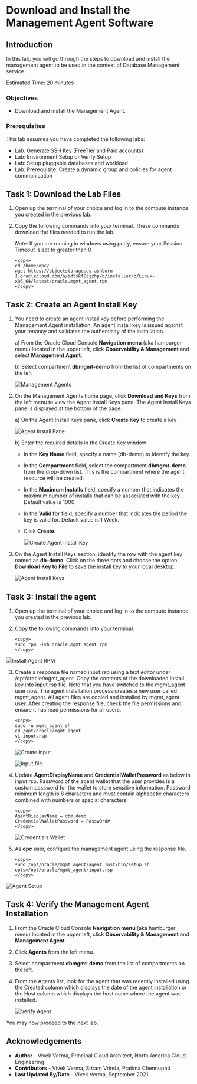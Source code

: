 # Download and Install the Management Agent Software

## Introduction

In this lab, you will go through the steps to download and install the management agent to be used in the context of Database Management service.


Estimated Time: 20 minutes

### Objectives

-   Download and install the Management Agent.

### Prerequisites

This lab assumes you have completed the following labs:
* Lab: Generate SSH Key (FreeTier and Paid accounts)
* Lab: Environment Setup or Verify Setup
* Lab: Setup pluggable databases and workload
* Lab: Prerequisite: Create a dynamic group and policies for agent communication

## Task 1: Download the Lab Files

1.  Open up the terminal of your choice and log in to the compute instance you created in the previous lab.

2.  Copy the following commands into your terminal. These commands download the files needed to run the lab.

    *Note*: If you are running in windows using putty, ensure your Session Timeout is set to greater than 0

    ```
    <copy>
    cd /home/opc/
    wget https://objectstorage.us-ashburn-1.oraclecloud.com/n/idtskf8cjzhp/b/installer/o/Linux-x86_64/latest/oracle.mgmt_agent.rpm
    </copy>
    ```

## Task 2: Create an Agent Install Key

1.  You need to create an agent install key before performing the Management Agent installation. An agent install key is issued against your tenancy and validates the authenticity of the installation.

    a) From the Oracle Cloud Console **Navigation menu** (aka hamburger menu) located in the upper left, click **Observability & Management** and select **Management Agent**.

    b) Select compartment **dbmgmt-demo** from the list of compartments on the left 

    ![Management Agents](./images/managementagents.png " ") 

2.  On the Management Agents home page, click **Download and Keys** from the left menu to view the Agent Install Keys pane. The Agent Install Keys pane is displayed at the bottom of the page. 

    a) On the Agent Install Keys pane, click **Create Key** to create a key

    ![Agent Install Pane](./images/agentinstallpane.png " ") 

    b) Enter the required details in the Create Key window 

    -  In the **Key Name** field, specify a name (db-demo) to identify the key.
    -  In the **Compartment** field, select the compartment **dbmgmt-demo** from the drop-down list. This is the compartment where the agent resource will be created.
    -  In the **Maximum Installs** field, specify a number that indicates the maximum number of installs that can be associated with the key. Default value is 1000.
    -  In the **Valid for** field, specify a number that indicates the period the key is valid for. Default value is 1 Week.
    -  Click **Create**.

        ![Create Agent Install Key](./images/createkey.png " ") 

3.  On the Agent Install Keys section, identify the row with the agent key named as **db-demo**. Click on the three dots and choose the option **Download Key to File** to save the install key to your local desktop.  

    ![Agent Install Keys](./images/agentinstallkeys.png " ") 


## Task 3: Install the agent 

1. Open up the terminal of your choice and log in to the compute instance you created in the previous lab.
2. Copy the following commands into your terminal.  
    
    ```
    <copy>
    sudo rpm -ivh oracle.mgmt_agent.rpm
    </copy>
    ```
![Install Agent RPM](./images/installagentrpm.png " ") 

3. Create a response file named input.rsp using a text editor under /opt/oracle/mgmt\_agent. Copy the contents of the downloaded install key into input.rsp file. Note that you have switched to the mgmt\_agent user now. The agent installation process creates a new user called mgmt\_agent. All agent files are copied and installed by mgmt_agent user. After creating the response file, check the file permissions and ensure it has read permissions for all users.
  
    ```
    <copy>
    sudo -u mgmt_agent sh
    cd /opt/oracle/mgmt_agent    
    vi input.rsp
    </copy>
    ```

    ![Create input](./images/createinput.png " ") 

    ![Input file](./images/inputfile.png " ") 

4. Update **AgentDisplayName** and **CredentialWalletPassword** as below in input.rsp. Password of the agent wallet that the user provides is a custom password for the wallet to store sensitive information. Password minimum length is 8 characters and must contain alphabetic characters combined with numbers or special characters.

    ```
    <copy>
    AgentDisplayName = dbm_demo
    CredentialWalletPassword = Passw0rd#
    </copy>
    ```
    ![Credentials Wallet](./images/credentialwallet.png " ") 


5. As **opc** user, configure the management agent using the response file. 

    ```
    <copy>
    sudo /opt/oracle/mgmt_agent/agent_inst/bin/setup.sh opts=/opt/oracle/mgmt_agent/input.rsp
    </copy>
    ```
![Agent Setup](./images/agentsetup.png " ") 


## Task 4: Verify the Management Agent Installation

1. From the Oracle Cloud Console **Navigation menu** (aka hamburger menu) located in the upper left, click **Observability & Management** and **Management Agent**.
2. Click **Agents** from the left menu.
3. Select compartment **dbmgmt-demo** from the list of compartments on the left.
4. From the Agents list, look for the agent that was recently installed using the Created column which displays the date of the agent installation or the Host column which displays the host name where the agent was installed.

    ![Verify Agent](./images/verifyagent.png " ") 


You may now proceed to the next lab.

## Acknowledgements

- **Author** - Vivek Verma, Principal Cloud Architect, North America Cloud Engineering
- **Contributors** - Vivek Verma, Sriram Vrinda, Pratima Chennupati
- **Last Updated By/Date** - Vivek Verma, September 2021
